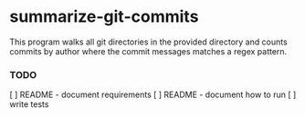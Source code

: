 # summarize-git-commits
This program walks all git directories in the provided directory and counts commits by author where the commit messages matches a regex pattern.

### TODO 
[ ] README - document requirements
[ ] README - document how to run
[ ] write tests
